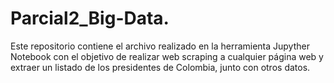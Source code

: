 # Parcial2_Big-Data.
Este repositorio contiene el archivo realizado en la herramienta Jupyther Notebook con el objetivo de realizar web scraping a cualquier página web y extraer un listado de los presidentes de Colombia, junto con otros datos. 
